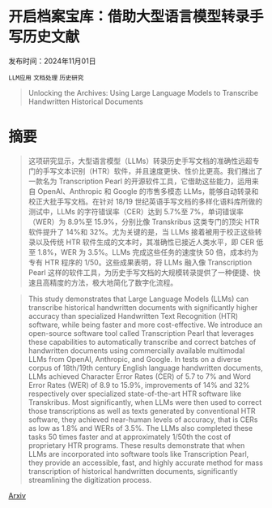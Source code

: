 # 开启档案宝库：借助大型语言模型转录手写历史文献

发布时间：2024年11月01日

`LLM应用` `文档处理` `历史研究`

> Unlocking the Archives: Using Large Language Models to Transcribe Handwritten Historical Documents

# 摘要

> 这项研究显示，大型语言模型（LLMs）转录历史手写文档的准确性远超专门的手写文本识别（HTR）软件，并且速度更快、性价比更高。我们推出了一款名为 Transcription Pearl 的开源软件工具，它借助这些能力，运用来自 OpenAI、Anthropic 和 Google 的市售多模态 LLMs，能够自动转录和校正大批手写文档。在针对 18/19 世纪英语手写文档的多样化语料库所做的测试中，LLMs 的字符错误率（CER）达到 5.7%至 7%，单词错误率（WER）为 8.9%至 15.9%，分别比像 Transkribus 这类专门的顶尖 HTR 软件提升了 14%和 32%。尤为关键的是，当 LLMs 接着被用于校正这些转录以及传统 HTR 软件生成的文本时，其准确性已接近人类水平，即 CER 低至 1.8%，WER 为 3.5%。LLMs 完成这些任务的速度快 50 倍，成本约为专有 HTR 程序的 1/50。这些成果表明，将 LLMs 融入像 Transcription Pearl 这样的软件工具，为历史手写文档的大规模转录提供了一种便捷、快速且高精度的方法，极大地简化了数字化流程。

> This study demonstrates that Large Language Models (LLMs) can transcribe historical handwritten documents with significantly higher accuracy than specialized Handwritten Text Recognition (HTR) software, while being faster and more cost-effective. We introduce an open-source software tool called Transcription Pearl that leverages these capabilities to automatically transcribe and correct batches of handwritten documents using commercially available multimodal LLMs from OpenAI, Anthropic, and Google. In tests on a diverse corpus of 18th/19th century English language handwritten documents, LLMs achieved Character Error Rates (CER) of 5.7 to 7% and Word Error Rates (WER) of 8.9 to 15.9%, improvements of 14% and 32% respectively over specialized state-of-the-art HTR software like Transkribus. Most significantly, when LLMs were then used to correct those transcriptions as well as texts generated by conventional HTR software, they achieved near-human levels of accuracy, that is CERs as low as 1.8% and WERs of 3.5%. The LLMs also completed these tasks 50 times faster and at approximately 1/50th the cost of proprietary HTR programs. These results demonstrate that when LLMs are incorporated into software tools like Transcription Pearl, they provide an accessible, fast, and highly accurate method for mass transcription of historical handwritten documents, significantly streamlining the digitization process.

[Arxiv](https://arxiv.org/abs/2411.03340)
